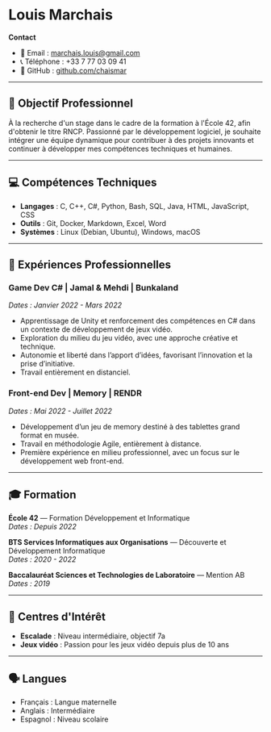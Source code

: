 # Louis Marchais

**Contact**  
- 📧 Email : marchais.louis@gmail.com  
- 📞 Téléphone : +33 7 77 03 09 41  
- 🐙 GitHub : [github.com/chaismar](https://github.com/chaismar)  

---

## 🎯 Objectif Professionnel
À la recherche d'un stage dans le cadre de la formation à l'École 42, afin d'obtenir le titre RNCP. Passionné par le développement logiciel, je souhaite intégrer une équipe dynamique pour contribuer à des projets innovants et continuer à développer mes compétences techniques et humaines.  

---

## 💻 Compétences Techniques
- **Langages** : C, C++, C#, Python, Bash, SQL, Java, HTML, JavaScript, CSS  
- **Outils** : Git, Docker, Markdown, Excel, Word  
- **Systèmes** : Linux (Debian, Ubuntu), Windows, macOS  

---

## 🧠 Expériences Professionnelles

### Game Dev C# | Jamal & Mehdi | Bunkaland  
*Dates : Janvier 2022 - Mars 2022*  
- Apprentissage de Unity et renforcement des compétences en C# dans un contexte de développement de jeux vidéo.  
- Exploration du milieu du jeu vidéo, avec une approche créative et technique.  
- Autonomie et liberté dans l’apport d’idées, favorisant l’innovation et la prise d’initiative.  
- Travail entièrement en distanciel.  

### Front-end Dev | Memory | RENDR  
*Dates : Mai 2022 - Juillet 2022*  
- Développement d’un jeu de memory destiné à des tablettes grand format en musée.  
- Travail en méthodologie Agile, entièrement à distance.  
- Première expérience en milieu professionnel, avec un focus sur le développement web front-end.  

---

## 🎓 Formation

**École 42** — Formation Développement et Informatique  
*Dates : Depuis 2022*  

**BTS Services Informatiques aux Organisations** — Découverte et Développement Informatique  
*Dates : 2020 - 2022*  

**Baccalauréat Sciences et Technologies de Laboratoire** — Mention AB  
*Dates : 2019*  

---

## 🧗 Centres d'Intérêt
- **Escalade** : Niveau intermédiaire, objectif 7a  
- **Jeux vidéo** : Passion pour les jeux vidéo depuis plus de 10 ans  

---

## 🗣️ Langues
- Français : Langue maternelle  
- Anglais : Intermédiaire  
- Espagnol : Niveau scolaire  
